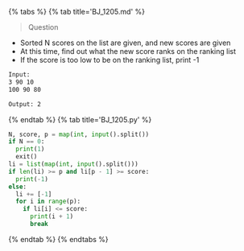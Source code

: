{% tabs %}
{% tab title='BJ_1205.md' %}

> Question

* Sorted N scores on the list are given, and new scores are given
* At this time, find out what the new score ranks on the ranking list
* If the score is too low to be on the ranking list, print -1

```txt
Input:
3 90 10
100 90 80

Output: 2
```

{% endtab %}
{% tab title='BJ_1205.py' %}

```py
N, score, p = map(int, input().split())
if N == 0:
  print(1)
  exit()
li = list(map(int, input().split()))
if len(li) >= p and li[p - 1] >= score:
  print(-1)
else:
  li += [-1]
  for i in range(p):
    if li[i] <= score:
      print(i + 1)
      break
```

{% endtab %}
{% endtabs %}

